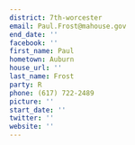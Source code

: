 ```yaml
---
district: 7th-worcester
email: Paul.Frost@mahouse.gov
end_date: ''
facebook: ''
first_name: Paul
hometown: Auburn
house_url: ''
last_name: Frost
party: R
phone: (617) 722-2489
picture: ''
start_date: ''
twitter: ''
website: ''
---
```

